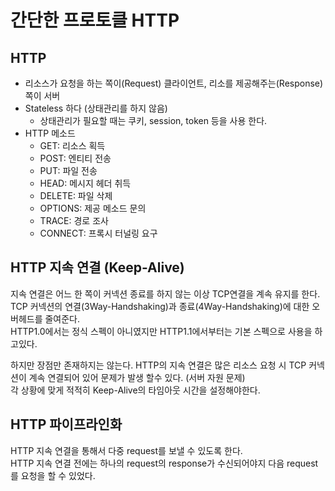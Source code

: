 # 간단한 프로토클 HTTP

## HTTP
- 리소스가 요청을 하는 쪽이(Request) 클라이언트, 리소를 제공해주는(Response) 쪽이 서버
- Stateless 하다 (상태관리를 하지 않음)
    - 상태관리가 필요할 때는 쿠키, session, token 등을 사용 한다.
- HTTP 메소드
    - GET: 리소스 획득
    - POST: 엔티티 전송
    - PUT: 파일 전송
    - HEAD: 메시지 헤더 취득
    - DELETE: 파일 삭제
    - OPTIONS: 제공 메소드 문의
    - TRACE: 경로 조사
    - CONNECT: 프록시 터널링 요구

## HTTP 지속 연결 (Keep-Alive)
지속 연결은 어느 한 쪽이 커넥션 종료를 하지 않는 이상 TCP연결을 계속 유지를 한다.  
TCP 커넥션의 연결(3Way-Handshaking)과 종료(4Way-Handshaking)에 대한 오버헤드를 줄여준다.  
HTTP1.0에서는 정식 스펙이 아니였지만 HTTP1.1에서부터는 기본 스펙으로 사용을 하고있다.  

하지만 장점만 존재하지는 않는다. HTTP의 지속 연결은 많은 리소스 요청 시 TCP 커넥션이 계속 연결되어 있어 문제가 발생 할수 있다. (서버 자원 문제)  
각 상황에 맞게 적적히 Keep-Alive의 타임아웃 시간을 설정해야한다.

## HTTP 파이프라인화
HTTP 지속 연결을 통해서 다중 request를 보낼 수 있도록 한다.  
HTTP 지속 연결 전에는 하나의 request의 response가 수신되어야지 다음 request를 요청을 할 수 있었다.


